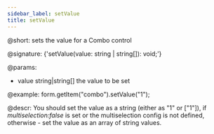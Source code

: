 ```yaml
---
sidebar_label: setValue
title: setValue
---          
```


@short: sets the value for a Combo control

@signature: {'setValue(value: string | string[]): void;'}

@params:
- value     string|string[]     the value to be set  


@example:
form.getItem("combo").setValue("1");




@descr:
You should set the value as a string (either as "1" or ["1"]), if *multiselection:false* is set or
the multiselection config is not defined, otherwise - set the value as an array of string values.

